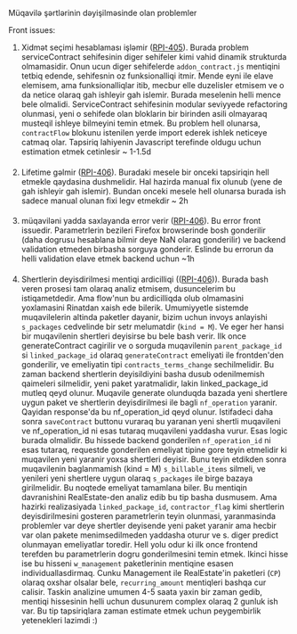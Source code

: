 Müqavilə şərtlərinin dəyişilməsinde olan problemler

Front issues:

1. Xidmət seçimi hesablaması işləmir ([RPI-405](https://remartpro.atlassian.net/browse/RPI-405)). Burada problem serviceContract sehifesinin diger sehifeler kimi vahid dinamik strukturda olmamasidir. Onun ucun diger sehifelerde `addon_contract.js` mentiqini tetbiq edende, sehifesnin oz funksionalliqi itmir. Mende eyni ile elave elemisem, ama funksionalliqlar itib, mecbur elle duzelisler etmisem ve o da netice olaraq gah ishleyir gah islemir. Burada meselenin helli mence bele olmalidi. ServiceContract sehifesinin modular seviyyede refactoring olunmasi, yeni o sehifede olan bloklarin bir birinden asili olmayaraq musteqil ishleye bilmeyini temin etmek. Bu problem hell olunarsa, `contractFlow` blokunu istenilen yerde import ederek ishlek neticeye catmaq olar. Tapsiriq lahiyenin Javascript terefinde oldugu uchun estimation etmek cetinlesir ~ 1-1.5d 
####
2. Lifetime gəlmir ([RPI-406](https://remartpro.atlassian.net/browse/RPI-406)). Buradaki mesele bir onceki tapsiriqin hell etmekle qaydasina dushmelidir. Hal hazirda manual fix olunub (yene de gah ishleyir gah islemir). Bundan onceki mesele hell olunarsa burada ish sadece manual olunan fixi legv etmekdir ~ 2h
####
3. müqaviləni yadda saxlayanda error verir ([RPI-406](https://remartpro.atlassian.net/browse/RPI-406)). Bu error front issuedir. Parametrlerin bezileri Firefox browserinde bosh gonderilir (daha dogrusu hesablana bilmir deye NaN olaraq gonderilir) ve backend validation etmeden birbasha sorguya gonderir. Eslinde bu errorun da helli validation elave etmek backend uchun ~1h
####
4. Shertlerin deyisdirilmesi mentiqi ardicilliqi (([RPI-406](https://remartpro.atlassian.net/browse/RPI-406))). Burada bash veren prosesi tam olaraq analiz etmisem, dusuncelerim bu istiqametdedir. Ama flow'nun bu ardicilliqda olub olmamasini yoxlamasini Rinatdan xaish ede bilerik. Umumiyyetle sistemde muqavilelerin altinda paketler dayanir, bizim uchun invoys anlayishi `s_packages` cedvelinde bir setr melumatdir (`kind = M`). Ve eger her hansi bir muqavilenin shertleri deyisirse bu bele bash verir. Ilk once generateContract cagirilir ve o sorguda muqavilenin `parent_package_id` si `linked_package_id` olaraq `generateContract` emeliyati ile frontden'den gonderilir, ve emeliyatin tipi `contracts_terms_change` sechilmelidir. Bu zaman backend shertlerin deyisildiyini basha dusub odenilmemish qaimeleri silmelidir, yeni paket yaratmalidir, lakin linked_package_id mutleq qeyd olunur. Muqavile generate olunduqda bazada yeni shertlere uygun paket ve shertlerin deyisdirilmesi ile bagli `nf_operation` yaranir. Qayidan response'da bu nf_operation_id qeyd olunur. Istifadeci 
daha sonra `saveContract` buttonu vuraraq bu yaranan yeni shertli muqavileni ve nf_operation_id ni esas tutaraq muqavileni yaddasha vurur. Esas logic burada olmalidir. Bu hissede backend gonderilen `nf_operation_id` ni esas tutaraq, requestde gonderilen emeliyat tipine gore teyin etmelidir ki muqavilen yeni yaranir yoxsa shertleri deyisir. Bunu teyin etdikden sonra muqavilenin baglanmamish (kind = M) `s_billable_items` silmeli, ve yenileri yeni shertlere uygun olaraq `s_packages` ile birge bazaya girilmelidir. Bu noqtede emeliyat tamamlana biler. Bu mentiqin davranishini RealEstate-den analiz edib bu tip basha dusmusem. Ama hazirki realizasiyada `linked_package_id`, `contractor_flag` kimi shertlerin deyisdirilmesini gosteren parametrlerin teyin olunmasi, yaranmasinda problemler var deye shertler deyisende yeni paket yaranir ama hecbir var olan pakete menimsedilmeden yaddasha oturur ve s. diger predict olunmayan emeliyatlar toredir. Hell yolu odur ki ilk once frontend terefden bu parametrlerin dogru gonderilmesini temin etmek. Ikinci hisse ise bu hisseni `w_management` paketlerinin mentiqine esasen individuallasdirmaq. Cunku Management ile RealEstate'in paketleri (`CP`) olaraq oxshar olsalar bele, `recurring_amount` mentiqleri bashqa cur calisir. Taskin analizine umumen 4-5 saata yaxin bir zaman gedib, mentiqi hissesinin helli uchun dusunurem complex olaraq 2 gunluk ish var. Bu tip tapsiriqlara zaman estimate etmek uchun peygembirlik yetenekleri lazimdi :)

